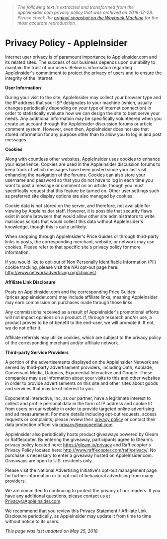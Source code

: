 > *The following text is extracted and transformed from the appleinsider.com privacy policy that was archived on 2019-12-28. Please check the [original snapshot on the Wayback Machine](https://web.archive.org/web/20191228220813id_/https%3A//appleinsider.com/privacy) for the most accurate reproduction.*

# Privacy Policy - AppleInsider

Internet user privacy is of paramount importance to AppleInsider.com and its related sites. The success of our business depends upon our ability to maintain the trust of our users. Below is information regarding AppleInsider's commitment to protect the privacy of users and to ensure the integrity of the internet. 

**User Information**

During your visit to the site, AppleInsider may collect your browser type and the IP address that your ISP designates to your machine (which, usually changes periodically depending on your type of internet connection) in order to statistically evaluate how we can design the site to best serve your needs. Any additional information may be specifically volunteered when you create an account through the AppleInsider discussion forums or article comment system. However, even then, AppleInsider does not use that stored information for any purpose other than to allow you to log in and post messages. 

**Cookies**

Along with countless other websites, AppleInsider uses cookies to enhance your experience. Cookies are used in the AppleInsider discussion forums to keep track of which messages have been posted since your last visit, enhancing the navigation of the forums. Cookies can also store your username and password so that you do not have to log in each time you want to post a message or comment on an article, though you must specifically request that this feature be turned on. Other user settings such as preferred site display options are also managed by cookies. 

Cookie data is not stored on the server, and therefore, not available for viewing by AppleInsider staff. However, it is possible that security flaws exist in some browsers that would allow other site administrators to write malicious scripts that would collect this data without AppleInsider's knowledge, though this is quite unlikely. 

When shopping through AppleInsider's Price Guides or through third-party links in posts, the corresponding merchant, website, or network may use cookies. Please refer to that specific site's privacy policy for more information. 

If you would like to opt-out of Non Personally Identifiable Information (PII) cookie tracking, please visit the NAI opt-out page here: <http://www.networkadvertising.org/choices/>. 

**Affiliate Link Disclosure**

Posts on AppleInsider.com and the corresponding Price Guides (prices.appleinsider.com) may include affiliate links, meaning AppleInsider may earn commission on purchases made through those links. 

Any commissions received as a result of AppleInsider's promotional efforts will not impact opinions on a product. If, through research and/or use, a product proves to be of benefit to the end-user, we will promote it. If not, we do not offer it. 

Affiliate referrals may utilize cookies, which are subject to the privacy policy of the corresponding merchant and/or affiliate network. 

**Third-party Service Providers**

A portion of the advertisements displayed on the AppleInsider Network are served by third-party advertisement providers, including Oath, Adblade, Conversant Media, Datonics, Exponential Interactive and Google. These companies may use information about your visits to this and other websites in order to provide advertisements on this site and other sites about goods and services that may be of interest to you. 

Exponential Interactive, Inc, as our partner, have a legitimate interest to collect and profile personal data in the form of IP address and cookie ID from users on our website in order to provide targeted online advertising and ad measurement. For more details including opt-out requests, access requests or complaints, please review their [privacy policy](http://exponential.com/privacy/) or contact their data protection officer via [privacy@exponential.com](mailto:privacy@exponential.com). 

AppleInsider also periodically hosts product giveaways powered by Gleam or Rafflecopter. By entering the giveaway, participants agree to Gleam's privacy policy located here: <https://gleam.io/privacy> and Rafflecopter's Privacy Policy located here: <http://www.rafflecopter.com/rafl/privacy/>. No purchase is necessary to enter a giveaway hosted on AppleInsider.com. Giveaways are open to U.S. residents only. 

Please visit the National Advertising Initiative's opt-out management page for further information or to opt-out of behavioral advertising from many providers. 

We are committed to continuing to protect the privacy of our readers. If you have any additional questions, please contact us at Privacy@AppleInsider.com.

We recommend that you review this Privacy Statement / Affiliate Link Disclosure periodically, as AppleInsider may update it from time to time without notice to its users. 

_This page was last updated on May 25, 2018._
